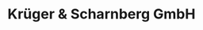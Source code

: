 ---
title: "Krüger & Scharnberg GmbH"
url: /hamburg/krueger-und-scharnberg-gmbh/
shop: Baustoffe
---